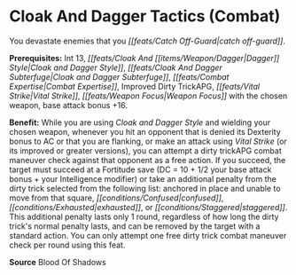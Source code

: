 ﻿---
cssclass: [feats]

---
# Cloak And Dagger Tactics (Combat)

You devastate enemies that you _[[feats/Catch Off-Guard|catch off-guard]]_.

**Prerequisites:** Int 13, _[[feats/Cloak And _[[items/Weapon/Dagger|Dagger]]_ Style|Cloak and _Dagger_ Style]]_, _[[feats/Cloak And _Dagger_ Subterfuge|Cloak and _Dagger_ Subterfuge]]_, _[[feats/Combat Expertise|Combat Expertise]]_, Improved Dirty TrickAPG, _[[feats/Vital Strike|Vital Strike]]_, _[[feats/Weapon Focus|Weapon Focus]]_ with the chosen weapon, base attack bonus +16.

**Benefit:** While you are using _Cloak and _Dagger_ Style_ and wielding your chosen weapon, whenever you hit an opponent that is denied its Dexterity bonus to AC or that you are flanking, or make an attack using _Vital Strike_ (or its improved or greater versions), you can attempt a dirty trickAPG combat maneuver check against that opponent as a free action. If you succeed, the target must succeed at a Fortitude save (DC = 10 + 1/2 your base attack bonus + your Intelligence modifier) or take an additional penalty from the dirty trick selected from the following list: anchored in place and unable to move from that square, _[[conditions/Confused|confused]]_, _[[conditions/Exhausted|exhausted]]_, or _[[conditions/Staggered|staggered]]_. This additional penalty lasts only 1 round, regardless of how long the dirty trick's normal penalty lasts, and can be removed by the target with a standard action. You can only attempt one free dirty trick combat maneuver check per round using this feat.

**Source** Blood Of Shadows